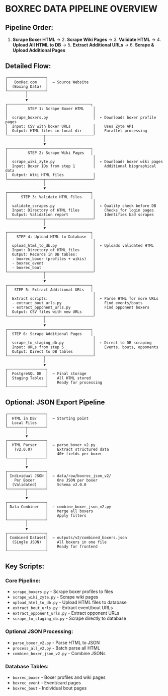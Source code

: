 # BOXREC DATA PIPELINE OVERVIEW

## Pipeline Order:

1. **Scrape Boxer HTML** → 2. **Scrape Wiki Pages** → 3. **Validate HTML** → 4. **Upload All HTML to DB** → 5. **Extract Additional URLs** → 6. **Scrape & Upload Additional Pages**

## Detailed Flow:

```
┌─────────────────┐
│   BoxRec.com    │  ← Source Website
│  (Boxing Data)  │
└────────┬────────┘
         │ 
         ▼
┌─────────────────────────────────────┐
│         STEP 1: Scrape Boxer HTML    │
│                                      │
│  scrape_boxers.py                    │  ← Downloads boxer profile pages
│  Input: CSV with boxer URLs          │    Uses Zyte API
│  Output: HTML files in local dir     │    Parallel processing
└────────────────┬─────────────────────┘
                 │
                 ▼
┌─────────────────────────────────────┐
│         STEP 2: Scrape Wiki Pages   │
│                                      │
│  scrape_wiki_zyte.py                 │  ← Downloads boxer wiki pages
│  Input: Boxer IDs from step 1        │    Additional biographical data
│  Output: Wiki HTML files             │
└────────────────┬─────────────────────┘
                 │
                 ▼
┌─────────────────────────────────────┐
│      STEP 3: Validate HTML Files    │
│                                      │
│  validate_scrapes.py                 │  ← Quality check before DB
│  Input: Directory of HTML files      │    Checks for login pages
│  Output: Validation report           │    Identifies bad scrapes
└────────────────┬─────────────────────┘
                 │
                 ▼
┌─────────────────────────────────────┐
│    STEP 4: Upload HTML to Database  │
│                                      │
│  upload_html_to_db.py                │  ← Uploads validated HTML
│  Input: Directory of HTML files      │    
│  Output: Records in DB tables:       │
│  - boxrec_boxer (profiles + wikis)   │
│  - boxrec_event                      │
│  - boxrec_bout                       │
└────────────────┬─────────────────────┘
                 │
                 ▼
┌─────────────────────────────────────┐
│   STEP 5: Extract Additional URLs   │
│                                      │
│  Extract scripts:                    │  ← Parse HTML for more URLs
│  - extract_bout_urls.py              │    Find events/bouts
│  - extract_opponent_urls.py          │    Find opponent boxers
│  Output: CSV files with new URLs     │
└────────────────┬─────────────────────┘
                 │
                 ▼
┌─────────────────────────────────────┐
│  STEP 6: Scrape Additional Pages    │
│                                      │
│  scrape_to_staging_db.py             │  ← Direct to DB scraping
│  Input: URLs from step 5             │    Events, bouts, opponents
│  Output: Direct to DB tables         │
└────────────────┬─────────────────────┘
                 │
                 ▼
┌─────────────────┐
│  PostgreSQL DB  │  ← Final storage
│  Staging Tables │    All HTML stored
│                 │    Ready for processing
└─────────────────┘
```

## Optional: JSON Export Pipeline

```
┌─────────────────┐
│  HTML in DB/    │  ← Starting point
│  Local Files    │
└────────┬────────┘
         │
         ▼
┌─────────────────┐
│  HTML Parser    │  ← parse_boxer_v2.py
│   (v2.0.0)      │    Extract structured data
│                 │    40+ fields per boxer
└────────┬────────┘
         │
         ▼
┌─────────────────┐
│ Individual JSON │  ← data/raw/boxrec_json_v2/
│   Per Boxer     │    One JSON per boxer
│  (Validated)    │    Schema v2.0.0
└────────┬────────┘
         │
         ▼
┌─────────────────┐
│ Data Combiner   │  ← combine_boxer_json_v2.py
│                 │    Merge all boxers
│                 │    Apply filters
└────────┬────────┘
         │
         ▼
┌─────────────────┐
│ Combined Dataset│  ← outputs/v2/combined_boxers.json
│  (Single JSON)  │    All boxers in one file
│                 │    Ready for frontend
└─────────────────┘
```

## Key Scripts:

### Core Pipeline:
- `scrape_boxers.py` - Scrape boxer profiles to files
- `scrape_wiki_zyte.py` - Scrape wiki pages
- `upload_html_to_db.py` - Upload HTML files to database
- `extract_bout_urls.py` - Extract event/bout URLs
- `extract_opponent_urls.py` - Extract opponent URLs
- `scrape_to_staging_db.py` - Scrape directly to database

### Optional JSON Processing:
- `parse_boxer_v2.py` - Parse HTML to JSON
- `process_all_v2.py` - Batch parse all HTML
- `combine_boxer_json_v2.py` - Combine JSONs

### Database Tables:
- `boxrec_boxer` - Boxer profiles and wiki pages
- `boxrec_event` - Event/card pages
- `boxrec_bout` - Individual bout pages
